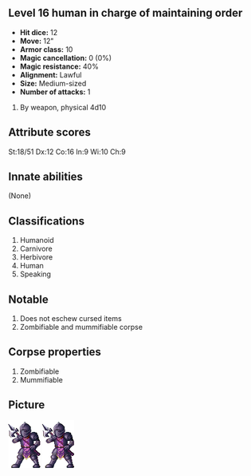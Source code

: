 ## Level 16 human in charge of maintaining order

- **Hit dice:** 12
- **Move:** 12"
- **Armor class:** 10
- **Magic cancellation:** 0 (0%)
- **Magic resistance:** 40%
- **Alignment:** Lawful
- **Size:** Medium-sized
- **Number of attacks:** 1
1. By weapon, physical 4d10

## Attribute scores

St:18/51 Dx:12 Co:16 In:9 Wi:10 Ch:9

## Innate abilities

(None)

## Classifications

1. Humanoid
2. Carnivore
3. Herbivore
4. Human
5. Speaking

## Notable

1. Does not eschew cursed items
2. Zombifiable and mummifiable corpse

## Corpse properties

1. Zombifiable
2. Mummifiable

## Picture

![Guard](https://github.com/hyvanmielenpelit/GnollHackTileSet/blob/main/Monsters/guard/guard.png?raw=true) ![Guard](https://github.com/hyvanmielenpelit/GnollHackTileSet/blob/main/Monsters/guard/guard_female.png?raw=true)
